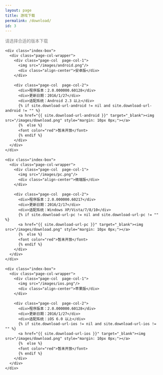 ```yaml
---
layout: page
title: 游戏下载
permalink: /download/
id: 3
---
```


<div class="home">

  <div class="align-center">
    <font color="grey">请选择合适的版本下载</font>
  </div>

  <!--  游戏下载  -->
  <div class="wrapper">
    
    <div class="index-box">
      <div class="page-col-wrapper">           
        <div class="page-col  page-col-1">
          <img src="/images/android.png"/>
          <div class="align-center">安卓版</div>          
        </div>

        <div class="page-col  page-col-2">    
          <div>程序版本：2.0.000000.60128</div>
          <div>更新日期：2016/1/27</div>
          <div>适配系统：Android 2.3 以上</div>
          {% if site.download-url-android != nil and site.download-url-android != "" %}
          <a href="{{ site.download-url-android }}" target="_blank"><img src="/images/download.png" style="margin: 10px 0px;"></a>
          {%  else %}
          <font color="red">暂未开放</font>
          {% endif %}
        </div>
      </div>
    </div>

    <div class="index-box">
      <div class="page-col-wrapper">           
        <div class="page-col  page-col-1">
          <img src="/images/pc.png"/>
          <div class="align-center">微端版</div>
        </div>

        <div class="page-col  page-col-2">
          <div>程序版本：2.0.000000.60217</div>
          <div>更新日期：2016/2/17</div>
          <div>适配系统：Windows XP/Vista/7/8/10</div>
          {% if site.download-url-pc != nil and site.download-url-pc != "" %}
          <a href="{{ site.download-url-pc }}" target="_blank"><img src="/images/download.png" style="margin: 10px 0px;"></a>
          {%  else %}
          <font color="red">暂未开放</font>
          {% endif %}
        </div>
      </div>
    </div>

    <div class="index-box">
      <div class="page-col-wrapper">           
        <div class="page-col  page-col-1">
          <img src="/images/ios.png"/>
          <div class="align-center">苹果版</div>
        </div>

        <div class="page-col  page-col-2">
          <div>程序版本：2.0.000000.60128</div>
          <div>更新日期：2016/1/27</div>
          <div>适配系统：iOS 6.0 以上</div>
          {% if site.download-url-ios != nil and site.download-url-ios != "" %}
          <a href="{{ site.download-url-ios }}" target="_blank"><img src="/images/download.png" style="margin: 10px 0px;"></a>
          {%  else %}
          <font color="red">暂未开放</font>
          {% endif %}
        </div>
      </div>
    </div>

  </div>

</div>
